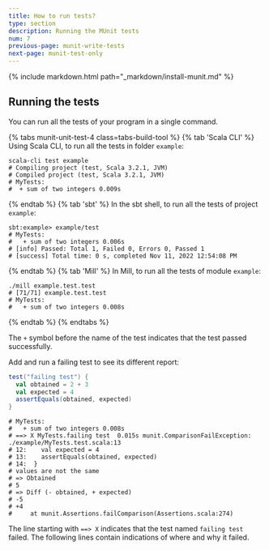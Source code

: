 ```yaml
---
title: How to run tests?
type: section
description: Running the MUnit tests
num: 7
previous-page: munit-write-tests
next-page: munit-test-only
---
```


{% include markdown.html path="_markdown/install-munit.md" %}

## Running the tests

You can run all the tests of your program in a single command.

{% tabs munit-unit-test-4 class=tabs-build-tool %}
{% tab 'Scala CLI' %}
Using Scala CLI, to run all the tests in folder `example`:
```
scala-cli test example
# Compiling project (test, Scala 3.2.1, JVM)
# Compiled project (test, Scala 3.2.1, JVM)
# MyTests:
#  + sum of two integers 0.009s
```
{% endtab %}
{% tab 'sbt' %}
In the sbt shell, to run all the tests of project `example`:
```
sbt:example> example/test
# MyTests:
#   + sum of two integers 0.006s
# [info] Passed: Total 1, Failed 0, Errors 0, Passed 1
# [success] Total time: 0 s, completed Nov 11, 2022 12:54:08 PM
```
{% endtab %}
{% tab 'Mill' %}
In Mill, to run all the tests of module `example`:
```
./mill example.test.test
# [71/71] example.test.test 
# MyTests:
#   + sum of two integers 0.008s
```
{% endtab %}
{% endtabs %}

The `+` symbol before the name of the test indicates that the test passed successfully.

Add and run a failing test to see its different report:
```scala
test("failing test") {
  val obtained = 2 + 3
  val expected = 4
  assertEquals(obtained, expected)
}
```

```
# MyTests:
#   + sum of two integers 0.008s
# ==> X MyTests.failing test  0.015s munit.ComparisonFailException: ./example/MyTests.test.scala:13
# 12:    val expected = 4
# 13:    assertEquals(obtained, expected)
# 14:  }
# values are not the same
# => Obtained
# 5
# => Diff (- obtained, + expected)
# -5
# +4
#     at munit.Assertions.failComparison(Assertions.scala:274)
```

The line starting with `==> X` indicates that the test named `failing test` failed.
The following lines contain indications of where and why it failed.
